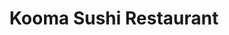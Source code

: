 ---
layout: place
title: "Kooma Sushi Restaurant"
permalink: /ohio/columbus/kooma-sushi-restaurant.html
stateAbbr: OH
stateName: Ohio
cityName: Columbus
seo:
  name: "Kooma Sushi Restaurant"
  type: Restaurant
  links: http://www.koomacolumbus.com/
description: "Kooma Sushi Restaurant serves delicious sushi in Columbus, Ohio. Try fresh Japanese dishes for a great dining experience. "
place_id: ChIJvXF8mCiPOIgR8zI0quVRANo
photos:
  - name: >-
      places/ChIJvXF8mCiPOIgR8zI0quVRANo/photos/AeeoHcLc6M0inpVy5QO33kzZP0RoXfLtTsKixlncsLOuyd_2f7PJLW95gdApQJIbUt4L6sxNgxLlihk7TeieH846nfa6W34Ybjf_lyZIybLiYpez3n3K3ZuDCbI1B7Y1p86MDvQX5vf49nDkLzv6m6vfGqHXFx5nZyPiBCp-rlG9TWAzE17H0KwLb61IKi1bWVgsp7x70DN-UI0U8ndyiLP9NI82L8NZTLQYy3lhpHyuCuWWupuBwSkODfZXjArFeb6HYEJSWSMI1hTXb4A6syNIDy66tIrZVLTSB0Sy99ZMPH-Gzw
    widthPx: 1280
    heightPx: 720
    authorAttributions:
      - displayName: Kooma Sushi Restaurant
        uri: https://maps.google.com/maps/contrib/105940496912531033052
        photoUri: >-
          https://lh3.googleusercontent.com/a/ACg8ocJkYOWFltVvPEwNOmP_Gxo2iIwyJOSsBLKB4R1h27Q1HS6Eng=s100-p-k-no-mo
    flagContentUri: >-
      https://www.google.com/local/imagery/report/?cb_client=maps_api_places.places_api&image_key=!1e10!2sAF1QipPndviXbZ8a-CDdfMZeTqXEimATUZjMlVnisHDF&hl=en-US
    googleMapsUri: >-
      https://www.google.com/maps/place//data=!3m4!1e2!3m2!1sAF1QipPndviXbZ8a-CDdfMZeTqXEimATUZjMlVnisHDF!2e10!4m2!3m1!1s0x88388f28987c71bd:0xda0051e5aa3432f3
  - name: >-
      places/ChIJvXF8mCiPOIgR8zI0quVRANo/photos/AeeoHcIY1xfofnfsQ3603Ow1S_6U_-RLMrxDzrxPvYYpqj2AhwrpdfgMwe8L-yNeYoMUzs8JOXpOlxw3AJ8igICMFYG_nv8r5f9eYdSmQiufdF4i3bGvv828WhjpVRj1gJz-ll-BS1706tJ7AjYSJNmQjLlYhrYsizuxv8JBIOObaxUTY4EaM2Vewe5IOPc2JHjGiioTJGrTl4x4cvFEnA9M0N2NQP-enPMfZX3CQ3ow1rqTcyrrYWYVVOrW_oZ7ksdAjW5kYKhfllaO8rYPIFonXUQx11FQyTcg_Iv-pPtHKHNm37dX21Qu9JCloMSLEhyUwhxixJn5Y0Lysm8luileevEY0shENXSNL8g3OwRQDfyBRpIDGYTnj2Rf3PyObTGXl0S_iCvfJRJzjYMedySNugxK0GKh3B8q7OnDKjsb46f0Yg
    widthPx: 4800
    heightPx: 3600
    authorAttributions:
      - displayName: James Silver (Caeruleus_CCXVI)
        uri: https://maps.google.com/maps/contrib/103164321119329522400
        photoUri: >-
          https://lh3.googleusercontent.com/a-/ALV-UjXUmXSnXeRzJzg3OTwTxoWXMskEjSycL8sLgzJ3kMv6ahjE5WVEOQ=s100-p-k-no-mo
    flagContentUri: >-
      https://www.google.com/local/imagery/report/?cb_client=maps_api_places.places_api&image_key=!1e10!2sCIHM0ogKEICAgIDl1ZToaw&hl=en-US
    googleMapsUri: >-
      https://www.google.com/maps/place//data=!3m4!1e2!3m2!1sCIHM0ogKEICAgIDl1ZToaw!2e10!4m2!3m1!1s0x88388f28987c71bd:0xda0051e5aa3432f3
  - name: >-
      places/ChIJvXF8mCiPOIgR8zI0quVRANo/photos/AeeoHcIupToe20syS15ICs7MuSuC6F_STT8C6QxcQ2bbj-Hpby67GBDNunA0T1_3daMEewfqyjj0iD5MtfQXq-qMXDs08Zth4hO59u0EHHWaC8C4Z3M7r73H1Nuo9fPPAArEv0OFu6gHqncR11x2slbexKBXDlcV4_KVqiy9Py1Sd-_wLFooskAQbP12RlAgg01EOEXCreSiiDhMtLw104DOlcRwvHJWa_kGCVNuW6lRssSVyEu7i1hkE6GMG2w4RNzq1nzRRi-WiOWGI6z_mexP4W0tYXryKnKwBsfzPtdevwGuyqkSZnvIjqto-qo5P0uvzSCOseeHbdop9BUBfrjtCiSLJzaMdwjq7YTRr6UKqko_kdSyef9ypabOTamkMCnCB-rgd6IK4InKnVohq6OzgH4SJVBXLNgeRn5Bs8rgrg23Ukf3
    widthPx: 4032
    heightPx: 3024
    authorAttributions:
      - displayName: Upgrade Audio
        uri: https://maps.google.com/maps/contrib/112662240934952976504
        photoUri: >-
          https://lh3.googleusercontent.com/a-/ALV-UjXPqJCJOdrJfzjII8cxjKji6TGKrMyQMhdLtENpOa5DtwpRH6vW=s100-p-k-no-mo
    flagContentUri: >-
      https://www.google.com/local/imagery/report/?cb_client=maps_api_places.places_api&image_key=!1e10!2sCIHM0ogKEICAgIDHs8yu_gE&hl=en-US
    googleMapsUri: >-
      https://www.google.com/maps/place//data=!3m4!1e2!3m2!1sCIHM0ogKEICAgIDHs8yu_gE!2e10!4m2!3m1!1s0x88388f28987c71bd:0xda0051e5aa3432f3
  - name: >-
      places/ChIJvXF8mCiPOIgR8zI0quVRANo/photos/AeeoHcLv1wEEKaZ7OhHC4MxjLGdxjT-mLh9gYWiN7LcMcWdiciMlEJOvOq16ChhQ7c8zTG01O68E0vv_Vrl_WNJ2UWXS4LjuXnB1Zv86NEBLr5755x7S6B1o5ZRY-XK6PfgxeIDWDBUu0iIQNlKncQ2KkhYspq9-cixv3vS0LSdWMRwflgocrhIG9nPv-pXEJ-PoP9Jjyztbze8XUpLp-ZKIOPbW-Cr76ri_Nw51AcWfG2XZGpyAk5KwUalAtMonAsmab88CilfQ2Riap_I64T8NIYSLv_vI6aig71mTJ0dh95B-glKUHHXy9YAQrFmInD8KESluqUCnfGVs8ChODoaqY8OMJVZ8MlqeqVRmhhqm003jwx1D2oI_qLy0h7RZ87M3yVLKkNQ4INNbmW9JJ3yPXKUhLezFxQmkovHJOKCOKCU
    widthPx: 3472
    heightPx: 4624
    authorAttributions:
      - displayName: Jeff Keller
        uri: https://maps.google.com/maps/contrib/118118654272473153212
        photoUri: >-
          https://lh3.googleusercontent.com/a-/ALV-UjXte9zL9kDddWJc0BvDNFZaWjEmP5SOnmLXU2wLyoYVuk-0oLze5A=s100-p-k-no-mo
    flagContentUri: >-
      https://www.google.com/local/imagery/report/?cb_client=maps_api_places.places_api&image_key=!1e10!2sCIHM0ogKEICAgIDmvcD9fQ&hl=en-US
    googleMapsUri: >-
      https://www.google.com/maps/place//data=!3m4!1e2!3m2!1sCIHM0ogKEICAgIDmvcD9fQ!2e10!4m2!3m1!1s0x88388f28987c71bd:0xda0051e5aa3432f3
  - name: >-
      places/ChIJvXF8mCiPOIgR8zI0quVRANo/photos/AeeoHcLD0IqmNVcRkhXPYCCGP1O2fWihyl47UxrXvrAK9aVARQza1m4gIogn9SB0aNESikjKkn7wnWB4zGmN4vmRHGdAJ-8uIFrJk8JE9j6fVfK71dQKHsktvo2l60YMkRq3X2e9Urs_d8Tp5QJzP_jzeEpRsZSNUU-1fJzhwwIrqcuyuuzYf6Aie7oONG7nMiHIWGdvuakpotrdWqe6MOx5KPIm8WaRKaIDUyeY--tE-WEDwVtFfDvDZ-HZEtlUyu-DcV4v9T5XLqjtdxtErX5yKPakccBJhy6Pq57QlGYgi2TCw3JWenoZHPzm1dzpDE97nTFiGxT0GPhVni32g0J7O7eXoi7xVDJOIOV3HvFQsMBlTeIYAp6r0Tjr2hFAI8APW8x_F54QDBWUf4EuEZ23gSqwsawCXJist159TCs1laqdfXNL
    widthPx: 3024
    heightPx: 4032
    authorAttributions:
      - displayName: Aaron B
        uri: https://maps.google.com/maps/contrib/111698417617863738908
        photoUri: >-
          https://lh3.googleusercontent.com/a-/ALV-UjXkdeShoCSLQ0AQPGM9S7Gnqu0vMdBl3A1L0Bcpg2-9jDk5EPc=s100-p-k-no-mo
    flagContentUri: >-
      https://www.google.com/local/imagery/report/?cb_client=maps_api_places.places_api&image_key=!1e10!2sCIHM0ogKEICAgICTosn35AE&hl=en-US
    googleMapsUri: >-
      https://www.google.com/maps/place//data=!3m4!1e2!3m2!1sCIHM0ogKEICAgICTosn35AE!2e10!4m2!3m1!1s0x88388f28987c71bd:0xda0051e5aa3432f3
  - name: >-
      places/ChIJvXF8mCiPOIgR8zI0quVRANo/photos/AeeoHcJaFZnwX3ert850gP6DpnKwDmdnnU9Ez4uEJFF9EPwr8-2LjV4sE2uScV64hN3gDN8s83AITAC1C0mTdv4esezVDxNW1klruHyXLkRYQHQ2YqawTLbvqgnJiync_fKt3Z9-LM2DHrKgaIfuSZkt2tickYC0YoUGqB8rxtqN8GehKr0m3Cv_imqArA0hUUXlubdpt35YcyvNDfjEYTZSZx0JsJvuueDlv8nENVt7lnK-3T8nRvmmwJLzRH9zjw5Mw1Ud1nR3huIDxVU4Oh4OUbNxaHD0KPns6LTIrowuMKigQBC1X-tQfc31nUix2F51OvMSqUsRN1qI9Ub7lCk_B4ePO9MDAk2TaiWkW-Xs0LHzZKzXjsIFfPjetgOzA-Pi5HtiaTVo96shoOeMT8ggFUjJDoK4bXI5cdq0Ea9co97e0gOh
    widthPx: 4000
    heightPx: 3000
    authorAttributions:
      - displayName: ywoanna
        uri: https://maps.google.com/maps/contrib/112233889966460557592
        photoUri: >-
          https://lh3.googleusercontent.com/a-/ALV-UjUDmBtwXx2sa8CWueZvY22KS_1ITuDxITEREQlWb5wiTI9Dzufb=s100-p-k-no-mo
    flagContentUri: >-
      https://www.google.com/local/imagery/report/?cb_client=maps_api_places.places_api&image_key=!1e10!2sCIHM0ogKEICAgICtkOPbsAE&hl=en-US
    googleMapsUri: >-
      https://www.google.com/maps/place//data=!3m4!1e2!3m2!1sCIHM0ogKEICAgICtkOPbsAE!2e10!4m2!3m1!1s0x88388f28987c71bd:0xda0051e5aa3432f3
  - name: >-
      places/ChIJvXF8mCiPOIgR8zI0quVRANo/photos/AeeoHcKWk2ETBeSOVxLdDTCeq6Ro97TJDxBfakd7wMtgcq18gSB1AaXv1j04p942efkdHO4tpRPwj0cpSHv1iIC-Rg_TRtB1v5go4ulNoVMzT9ERXVglc4HUnq1zKK7S6Q4NOn1sBes3x8KBaJBq8PIRNKO0i6v1NeS6OPihl4uS9Lni9YD9WkqQvKT56CuWODdKwFf4b-wnWiTsEPjPhNUQ_Nc8Z8oGqiSlKjn44WA93bmXNzMkSV4-o0Fj-w9WHKHG8CVrZ-kYxWrDCcNvJNYgG8tWW3f12hofSMcS618GSNHvzBALQON-1N_fDNaXksQl0MK_tle8BWAsPlcAIw5eLZ_wB4SN6Ckn1VUsrwJuVggZsDgFpbxy4FvppVzB7F3uBBvMLqGwlBb_1c-06zl9C4KtMznHbqaaiXXJkjFsctf6Hf4
    widthPx: 4032
    heightPx: 3024
    authorAttributions:
      - displayName: Mary H
        uri: https://maps.google.com/maps/contrib/102573936806592633340
        photoUri: >-
          https://lh3.googleusercontent.com/a/ACg8ocITxrizGxZXN7Kb4EENA7e4H7K8g77ktEQpSVJ1umAQeXozkw=s100-p-k-no-mo
    flagContentUri: >-
      https://www.google.com/local/imagery/report/?cb_client=maps_api_places.places_api&image_key=!1e10!2sCIHM0ogKEICAgIC45tWFywE&hl=en-US
    googleMapsUri: >-
      https://www.google.com/maps/place//data=!3m4!1e2!3m2!1sCIHM0ogKEICAgIC45tWFywE!2e10!4m2!3m1!1s0x88388f28987c71bd:0xda0051e5aa3432f3
  - name: >-
      places/ChIJvXF8mCiPOIgR8zI0quVRANo/photos/AeeoHcKHRrJi70kfQXlO4xM1_gn8-KWRSeDju-g4a6WIk9cwfMZ5DZX5ghDoAktcE-ORIZYci0-SFSwWsgRFNMj4WBKWybNObpE1nlPEeTRFrAOpzpUrzxz1PDUZnsqQP6WBVZ1BeE2jxWIpI8uDtBuhNU0y2BbrvZG9RYm-_tKi5byLYZNyRFDwmsLikraC1FRrRLrQC5_-KvNjqbNXuOe_1exG4mw03TZ6toMq-VCsY--3Jve7DB81GuUKEc_hqTdz5ViQTC1VzI6FQJ3RgZ7IRBg5dii01snWmr1qh289R7qgGyuvPM_uFMu1frlU-Nc4OBaJBg0nkPYjHPkeF0cfR_UQkvpZfTf_8zuwlpdzZIryIRSuKeO_cz6grNAdHGjBjqPLE0c--agE75XfNG3NnynG-fG9OpU2vFvkLtzvd5I
    widthPx: 4080
    heightPx: 3072
    authorAttributions:
      - displayName: Josue Outdoors
        uri: https://maps.google.com/maps/contrib/109658688123929917938
        photoUri: >-
          https://lh3.googleusercontent.com/a-/ALV-UjVA3hIQin5E371_bRQ7mXM2q89XVpx59fJ0RLoqLq7z6Zk9vZccOg=s100-p-k-no-mo
    flagContentUri: >-
      https://www.google.com/local/imagery/report/?cb_client=maps_api_places.places_api&image_key=!1e10!2sCIHM0ogKEICAgIDZ2NGsbg&hl=en-US
    googleMapsUri: >-
      https://www.google.com/maps/place//data=!3m4!1e2!3m2!1sCIHM0ogKEICAgIDZ2NGsbg!2e10!4m2!3m1!1s0x88388f28987c71bd:0xda0051e5aa3432f3
  - name: >-
      places/ChIJvXF8mCiPOIgR8zI0quVRANo/photos/AeeoHcJC0NBFHsxAvtuQewy4v4kYFg5srH5pm8ppnfLUXxODow-owxEWryOWqwamZGY7oKJKgQsZEfFvmwfqEpEX3B7wOujJkkRpMTjTiScORInN5p60tjEDVpInBg-bkFQSuSKsqZyzs2rn472aYWrBxpoUQrSuC928x_93G02CfesycK_l2bFkdOGK9LxDB9H6NWN_vtNcWrT8YAkpJNnuqqEKJZHLHYQn8YFzKHVgsavhw6Wr5ce7vXOpqc0Az9Op-8TcjdBTA3BgCyKwMW5ngyXDAyElmStkAlxRm2LqccKy34LDShmph3DbvL-eCpcqE4hBRm7cMlu0JQRDiksfj4RR-RyUA9MdPvo4UIby1bqVenVL57588-EvbUYhmz18h-g5Q83Y94D-sNdG7Y2qRdLPUHL-_PLQv6jb04IAW1pfwfIx
    widthPx: 3872
    heightPx: 2592
    authorAttributions:
      - displayName: Michael Vieth
        uri: https://maps.google.com/maps/contrib/113565055320453519910
        photoUri: >-
          https://lh3.googleusercontent.com/a-/ALV-UjXJ5AInGL4ak8jcJK3IYl0g_Jr075TIl3if-lM8ypKDp6uY7quYBQ=s100-p-k-no-mo
    flagContentUri: >-
      https://www.google.com/local/imagery/report/?cb_client=maps_api_places.places_api&image_key=!1e10!2sCIHM0ogKEICAgIDEyqjCpAE&hl=en-US
    googleMapsUri: >-
      https://www.google.com/maps/place//data=!3m4!1e2!3m2!1sCIHM0ogKEICAgIDEyqjCpAE!2e10!4m2!3m1!1s0x88388f28987c71bd:0xda0051e5aa3432f3
  - name: >-
      places/ChIJvXF8mCiPOIgR8zI0quVRANo/photos/AeeoHcLYl0E09srXV-FNTGj-dLTHHlDkG_4bgTd1qzz0e2h4TynpF_mnAdlqO9zotT2PIraahoyGUj04LLvLLlkvdUQ0zcZNXZC6_XL7ShVhjNHK-cuq49Ey6xYq8eroIAl0L7mCJ21GIzK2brsAbkgNAHL_CAsM7yECxs93qGUygi0KUG_TXXTDCjA_dr35gc_T9_GKfh6IjYHjy0ZzEQmr9mteozPwGpHstIfYkDeZJlTaTtmQXFM6Usp3Vpxnk69YSI6y2ZyWdh3UvSrFjcsNh2dkxcvS-Hu5of5_WNL_0PIlblHia_QfTMveS6TlP_CEucpK57QwWQACwt8aeKoGa0-3WnLsZXUFMxjtkS9wDLAoEsX-yQsW4GG56vQdDSn66gFYW8GNY01rIh4T6fneczMdVqpZH5pkgDPK_hVN4AU
    widthPx: 4032
    heightPx: 3024
    authorAttributions:
      - displayName: Chelsea Martinez
        uri: https://maps.google.com/maps/contrib/108107134913215937304
        photoUri: >-
          https://lh3.googleusercontent.com/a-/ALV-UjVdVNXE-YhigREl4r5BEqq3ZxsROpzE5tBVG_n65yHC_YmAhsC1=s100-p-k-no-mo
    flagContentUri: >-
      https://www.google.com/local/imagery/report/?cb_client=maps_api_places.places_api&image_key=!1e10!2sCIHM0ogKEICAgIC-3ZG-Pw&hl=en-US
    googleMapsUri: >-
      https://www.google.com/maps/place//data=!3m4!1e2!3m2!1sCIHM0ogKEICAgIC-3ZG-Pw!2e10!4m2!3m1!1s0x88388f28987c71bd:0xda0051e5aa3432f3
address: 37 Vine St, Columbus, OH 43215, USA
street: 37 Vine St
city: Columbus
state: OH
zip: '43215'
country: USA
neighborhood: Short North Arts District
latitude: '39.971389'
longitude: '-83.003333'
accessibility_options:
  wheelchairAccessibleParking: true
  wheelchairAccessibleEntrance: true
  wheelchairAccessibleRestroom: true
  wheelchairAccessibleSeating: true
business_status: OPERATIONAL
name: Kooma Sushi Restaurant
google_maps_links:
  directionsUri: >-
    https://www.google.com/maps/dir//''/data=!4m7!4m6!1m1!4e2!1m2!1m1!1s0x88388f28987c71bd:0xda0051e5aa3432f3!3e0
  placeUri: https://maps.google.com/?cid=15708645547113198323
  writeAReviewUri: >-
    https://www.google.com/maps/place//data=!4m3!3m2!1s0x88388f28987c71bd:0xda0051e5aa3432f3!12e1
  reviewsUri: >-
    https://www.google.com/maps/place//data=!4m4!3m3!1s0x88388f28987c71bd:0xda0051e5aa3432f3!9m1!1b1
  photosUri: >-
    https://www.google.com/maps/place//data=!4m3!3m2!1s0x88388f28987c71bd:0xda0051e5aa3432f3!10e5
primary_type: Sushi Restaurant
opening_hours:
  regular: null
  current: null
secondary_opening_hours:
  regular:
    weekdayDescriptions: null
    type: null
  current:
    weekdayDescriptions: null
    type: null
phone: (614) 224-3239
price_level: PRICE_LEVEL_MODERATE
price_range: $20 &ndash; $30
rating: '4.3'
rating_count: 483
website: http://www.koomacolumbus.com/
reviews: null
parking_options: null
payment_options: null
allow_dogs: null
curbside_pickup: null
delivery: null
dine_in: null
good_for_children: null
good_for_groups: null
good_for_sports: null
live_music: null
menu_for_children: null
outdoor_seating: null
reservable: null
restroom: null
serves_beer: null
serves_breakfast: null
serves_brunch: null
serves_cocktails: null
serves_coffee: null
serves_dinner: null
serves_dessert: null
serves_lunch: null
serves_vegetarian_food: null
serves_wine: null
takeout: null
summary: null

---